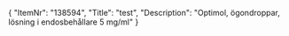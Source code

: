 {
  "ItemNr": "138594",
  "Title": "test",
  "Description": "Optimol, ögondroppar, lösning i endosbehållare 5 mg/ml"
}